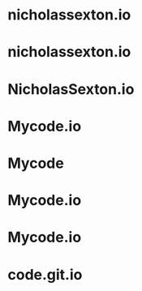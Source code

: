 # nicholassexton.io
# nicholassexton.io
# NicholasSexton.io
# Mycode.io
# Mycode
# Mycode.io
# Mycode.io
# code.git.io
